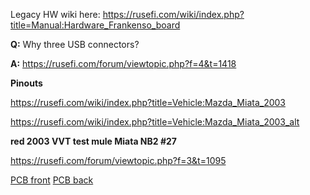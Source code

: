 Legacy HW wiki here: https://rusefi.com/wiki/index.php?title=Manual:Hardware_Frankenso_board


**Q:** Why three USB connectors?

**A:** https://rusefi.com/forum/viewtopic.php?f=4&t=1418


**Pinouts**

https://rusefi.com/wiki/index.php?title=Vehicle:Mazda_Miata_2003

https://rusefi.com/wiki/index.php?title=Vehicle:Mazda_Miata_2003_alt


**red 2003 VVT test mule Miata NB2 #27**

https://rusefi.com/forum/viewtopic.php?f=3&t=1095

[PCB front](2003_Miata_NB2_rusefi27_20190413_front.jpg)
[PCB back](2003_Miata_NB2_rusefi27_20190413_back.jpg)